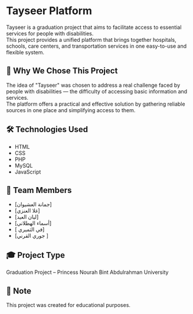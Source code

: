 

# Tayseer Platform

Tayseer is a graduation project that aims to facilitate access to essential services for people with disabilities.  
This project provides a unified platform that brings together hospitals, schools, care centers, and transportation services in one easy-to-use and flexible system.

## 🎯 Why We Chose This Project

The idea of "Tayseer" was chosen to address a real challenge faced by people with disabilities — the difficulty of accessing basic information and services.  
The platform offers a practical and effective solution by gathering reliable sources in one place and simplifying access to them.

## 🛠️ Technologies Used

- HTML  
- CSS  
- PHP  
- MySQL  
- JavaScript

## 👥 Team Members

- [جمانة العشيوان]  
- [غلا العنزي]  
- [ليان العيد]  
- [أسماء الهطلاني]  
- [ في الثميري]  
- [جوري القرني ]  

## 🎓 Project Type

Graduation Project – Princess Nourah Bint Abdulrahman University

## 📌 Note

This project was created for educational purposes.
